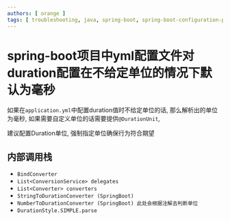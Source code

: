 ```yaml
---
authors: [ orange ]
tags: [ troubleshooting, java, spring-boot, spring-boot-configuration-properties ]
---
```


# spring-boot项目中yml配置文件对duration配置在不给定单位的情况下默认为毫秒

如果在`application.yml`中配置duration值时不给定单位的话, 那么解析出的单位为毫秒, 如果需要自定义单位的话需要提供`@DurationUnit`, 

建议配置Duration单位, 强制指定单位确保行为符合期望

## 内部调用栈

- `BindConverter`
- `List<ConversionService> delegates`
- `List<Converter> converters`
- `StringToDurationConverter (SpringBoot)`
- `NumberToDurationConverter (SpringBoot) 此处会根据注解去判断单位`
- `DurationStyle.SIMPLE.parse`